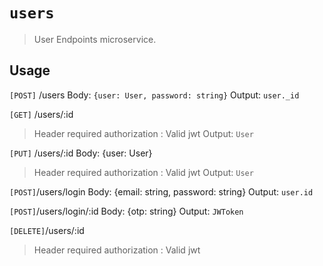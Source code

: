 # `users`

> User Endpoints microservice.

## Usage

`[POST]` /users
Body: `{user: User, password: string}`
Output: `user._id`

`[GET]` /users/:id
> Header required authorization : Valid jwt
Output: `User`

`[PUT]` /users/:id
Body: {user: User}
> Header required authorization : Valid jwt
Output: `User`

`[POST]`/users/login
Body: {email: string, password: string}
Output: `user.id`

`[POST]`/users/login/:id
Body: {otp: string}
Output: `JWToken`

`[DELETE]`/users/:id
> Header required authorization : Valid jwt
